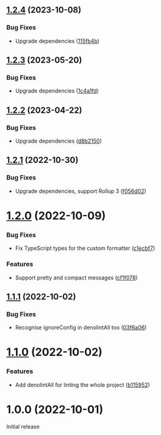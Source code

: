 ## [1.2.4](https://github.com/prantlf/rollup-plugin-denolint/compare/v1.2.3...v1.2.4) (2023-10-08)


### Bug Fixes

* Upgrade dependencies ([115fb4b](https://github.com/prantlf/rollup-plugin-denolint/commit/115fb4bd6f21ccf50dc389d92b0c54eb8de03543))

## [1.2.3](https://github.com/prantlf/rollup-plugin-denolint/compare/v1.2.2...v1.2.3) (2023-05-20)


### Bug Fixes

* Upgrade dependencies ([1c4a1fd](https://github.com/prantlf/rollup-plugin-denolint/commit/1c4a1fd49c72cfaeed6fcba5f251088756b270aa))

## [1.2.2](https://github.com/prantlf/rollup-plugin-denolint/compare/v1.2.1...v1.2.2) (2023-04-22)


### Bug Fixes

* Upgrade dependencies ([d8b2150](https://github.com/prantlf/rollup-plugin-denolint/commit/d8b215075a358cd6252b62a7ec9de8600058f382))

## [1.2.1](https://github.com/prantlf/rollup-plugin-denolint/compare/v1.2.0...v1.2.1) (2022-10-30)


### Bug Fixes

* Upgrade dependencies, support Rollup 3 ([f056d02](https://github.com/prantlf/rollup-plugin-denolint/commit/f056d02b4d2f64a188b0f6530d026b980820a950))

# [1.2.0](https://github.com/prantlf/rollup-plugin-denolint/compare/v1.1.1...v1.2.0) (2022-10-09)


### Bug Fixes

* Fix TypeScript types for the custom formatter ([c1ecbf7](https://github.com/prantlf/rollup-plugin-denolint/commit/c1ecbf7473bd3271eaab30373859bce439944f90))


### Features

* Support pretty and compact messages ([cf1f078](https://github.com/prantlf/rollup-plugin-denolint/commit/cf1f078820bb03cbd2207b323d6c30667bf0d4c3))

## [1.1.1](https://github.com/prantlf/rollup-plugin-denolint/compare/v1.1.0...v1.1.1) (2022-10-02)


### Bug Fixes

* Recognise ignoreConfig in denolintAll too ([03f6a06](https://github.com/prantlf/rollup-plugin-denolint/commit/03f6a0686ec414e18ebdf8daac21bbb76cbd6fdd))

# [1.1.0](https://github.com/prantlf/rollup-plugin-denolint/compare/v1.0.0...v1.1.0) (2022-10-02)


### Features

* Add denolintAll for linting the whole project ([b115952](https://github.com/prantlf/rollup-plugin-denolint/commit/b115952382871b94a1252943854fc7ee8baf029e))

# 1.0.0 (2022-10-01)

Initial release
